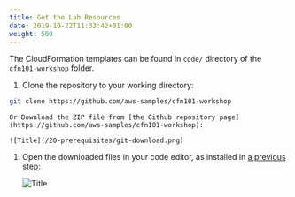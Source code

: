 ```yaml
---
title: Get the Lab Resources
date: 2019-10-22T11:33:42+01:00
weight: 500
---
```


The CloudFormation templates can be found in `code/` directory of the `cfn101-workshop` folder.

1. Clone the repository to your working directory:

```bash
git clone https://github.com/aws-samples/cfn101-workshop
```

    Or Download the ZIP file from [the Github repository page](https://github.com/aws-samples/cfn101-workshop):

    ![Title](/20-prerequisites/git-download.png)

1. Open the downloaded files in your code editor, as installed in [a previous step](../300-edit):

    ![Title](/20-prerequisites/vscode.png)
